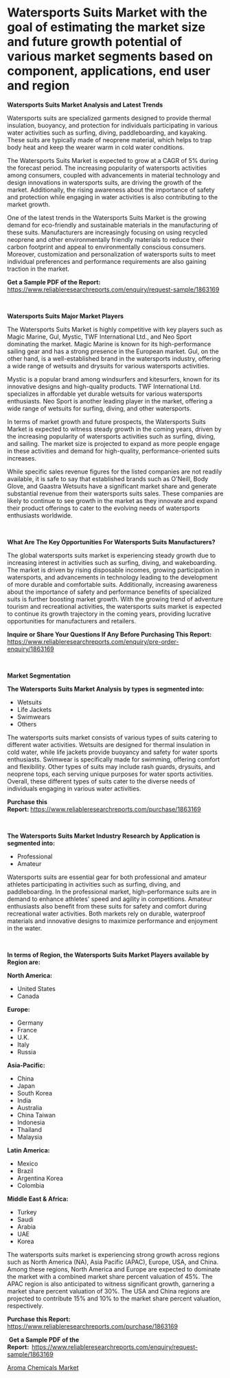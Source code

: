 <p><h1>Watersports Suits Market with the goal of estimating the market size and future growth potential of various market segments based on component, applications, end user and region</h1></p><p><strong>Watersports Suits Market Analysis and Latest Trends</strong></p>
<p><p>Watersports suits are specialized garments designed to provide thermal insulation, buoyancy, and protection for individuals participating in various water activities such as surfing, diving, paddleboarding, and kayaking. These suits are typically made of neoprene material, which helps to trap body heat and keep the wearer warm in cold water conditions.</p><p>The Watersports Suits Market is expected to grow at a CAGR of 5% during the forecast period. The increasing popularity of watersports activities among consumers, coupled with advancements in material technology and design innovations in watersports suits, are driving the growth of the market. Additionally, the rising awareness about the importance of safety and protection while engaging in water activities is also contributing to the market growth.</p><p>One of the latest trends in the Watersports Suits Market is the growing demand for eco-friendly and sustainable materials in the manufacturing of these suits. Manufacturers are increasingly focusing on using recycled neoprene and other environmentally friendly materials to reduce their carbon footprint and appeal to environmentally conscious consumers. Moreover, customization and personalization of watersports suits to meet individual preferences and performance requirements are also gaining traction in the market.</p></p>
<p><strong>Get a Sample PDF of the Report:&nbsp;</strong> <a href="https://www.reliableresearchreports.com/enquiry/request-sample/1863169">https://www.reliableresearchreports.com/enquiry/request-sample/1863169</a></p>
<p>&nbsp;</p>
<p><strong>Watersports Suits Major Market Players</strong></p>
<p><p>The Watersports Suits Market is highly competitive with key players such as Magic Marine, Gul, Mystic, TWF International Ltd., and Neo Sport dominating the market. Magic Marine is known for its high-performance sailing gear and has a strong presence in the European market. Gul, on the other hand, is a well-established brand in the watersports industry, offering a wide range of wetsuits and drysuits for various watersports activities.</p><p>Mystic is a popular brand among windsurfers and kitesurfers, known for its innovative designs and high-quality products. TWF International Ltd. specializes in affordable yet durable wetsuits for various watersports enthusiasts. Neo Sport is another leading player in the market, offering a wide range of wetsuits for surfing, diving, and other watersports.</p><p>In terms of market growth and future prospects, the Watersports Suits Market is expected to witness steady growth in the coming years, driven by the increasing popularity of watersports activities such as surfing, diving, and sailing. The market size is projected to expand as more people engage in these activities and demand for high-quality, performance-oriented suits increases.</p><p>While specific sales revenue figures for the listed companies are not readily available, it is safe to say that established brands such as O'Neill, Body Glove, and Gaastra Wetsuits have a significant market share and generate substantial revenue from their watersports suits sales. These companies are likely to continue to see growth in the market as they innovate and expand their product offerings to cater to the evolving needs of watersports enthusiasts worldwide.</p></p>
<p>&nbsp;</p>
<p><strong>What Are The Key Opportunities For Watersports Suits Manufacturers?</strong></p>
<p><p>The global watersports suits market is experiencing steady growth due to increasing interest in activities such as surfing, diving, and wakeboarding. The market is driven by rising disposable incomes, growing participation in watersports, and advancements in technology leading to the development of more durable and comfortable suits. Additionally, increasing awareness about the importance of safety and performance benefits of specialized suits is further boosting market growth. With the growing trend of adventure tourism and recreational activities, the watersports suits market is expected to continue its growth trajectory in the coming years, providing lucrative opportunities for manufacturers and retailers.</p></p>
<p><strong>Inquire or Share Your Questions If Any Before Purchasing This Report:</strong> <a href="https://www.reliableresearchreports.com/enquiry/pre-order-enquiry/1863169">https://www.reliableresearchreports.com/enquiry/pre-order-enquiry/1863169</a></p>
<p>&nbsp;</p>
<p><strong>Market Segmentation</strong></p>
<p><strong>The Watersports Suits Market Analysis by types is segmented into:</strong></p>
<p><ul><li>Wetsuits</li><li>Life Jackets</li><li>Swimwears</li><li>Others</li></ul></p>
<p><p>The watersports suits market consists of various types of suits catering to different water activities. Wetsuits are designed for thermal insulation in cold water, while life jackets provide buoyancy and safety for water sports enthusiasts. Swimwear is specifically made for swimming, offering comfort and flexibility. Other types of suits may include rash guards, drysuits, and neoprene tops, each serving unique purposes for water sports activities. Overall, these different types of suits cater to the diverse needs of individuals engaging in various water activities.</p></p>
<p><strong>Purchase this Report:&nbsp;</strong><a href="https://www.reliableresearchreports.com/purchase/1863169">https://www.reliableresearchreports.com/purchase/1863169</a></p>
<p>&nbsp;</p>
<p><strong>The Watersports Suits Market Industry Research by Application is segmented into:</strong></p>
<p><ul><li>Professional</li><li>Amateur</li></ul></p>
<p><p>Watersports suits are essential gear for both professional and amateur athletes participating in activities such as surfing, diving, and paddleboarding. In the professional market, high-performance suits are in demand to enhance athletes' speed and agility in competitions. Amateur enthusiasts also benefit from these suits for safety and comfort during recreational water activities. Both markets rely on durable, waterproof materials and innovative designs to maximize performance and enjoyment in the water.</p></p>
<p>&nbsp;</p>
<p><strong>In terms of Region, the Watersports Suits Market Players available by Region are:</strong></p>
<p>
    <p> <strong> North America: </strong>
        <ul>
            <li>United States</li>
            <li>Canada</li>
        </ul>
        </p> 
    <p> <strong> Europe: </strong>
        <ul>
            <li>Germany</li>
            <li>France</li>
            <li>U.K.</li>
            <li>Italy</li>
            <li>Russia</li>
        </ul>
        </p> 
    <p> <strong> Asia-Pacific: </strong>
        <ul>
            <li>China</li>
            <li>Japan</li>
            <li>South Korea</li>
            <li>India</li>
            <li>Australia</li>
            <li>China Taiwan</li>
            <li>Indonesia</li>
            <li>Thailand</li>
            <li>Malaysia</li>
        </ul>
        </p> 
    <p> <strong> Latin America: </strong>
        <ul>
            <li>Mexico</li>
            <li>Brazil</li>
            <li>Argentina Korea</li>
            <li>Colombia</li>
        </ul>
        </p> 
    <p> <strong> Middle East & Africa: </strong>
        <ul>
            <li>Turkey</li>
            <li>Saudi</li>
            <li>Arabia</li>
            <li>UAE</li>
            <li>Korea</li>
        </ul>
    </p>
    </p>
<p><p>The watersports suits market is experiencing strong growth across regions such as North America (NA), Asia Pacific (APAC), Europe, USA, and China. Among these regions, North America and Europe are expected to dominate the market with a combined market share percent valuation of 45%. The APAC region is also anticipated to witness significant growth, garnering a market share percent valuation of 30%. The USA and China regions are projected to contribute 15% and 10% to the market share percent valuation, respectively.</p></p>
<p><strong>Purchase this Report: </strong><a href="https://www.reliableresearchreports.com/purchase/1863169">https://www.reliableresearchreports.com/purchase/1863169</a></p>
<p>&nbsp;<strong>Get a Sample PDF of the Report:&nbsp;&nbsp;</strong><a href="https://www.reliableresearchreports.com/enquiry/request-sample/1863169">https://www.reliableresearchreports.com/enquiry/request-sample/1863169</a></p>
<p><strong></strong></p>
<p><p><a href="https://adventurous-uranium-ef9.notion.site/Aroma-Chemicals-Market-Research-Report-Provides-Critical-Insights-that-can-help-Shape-Business-Devel-5291df70283648c1962181b6f68e249f">Aroma Chemicals Market</a></p></p>